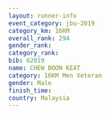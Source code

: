 ```yaml
---
layout: runner-info 
event_category: jbu-2019 
category_km: 16KM  
overall_rank: 294
gender_rank: 
category_rank: 
bib: 62019
name: CHEW BOON KEAT
category: 16KM Men Veteran
gender: Male
finish_time: 
country: Malaysia
---
```


